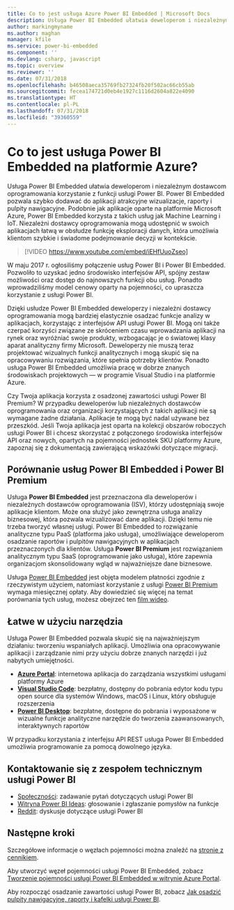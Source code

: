 ```yaml
---
title: Co to jest usługa Azure Power BI Embedded | Microsoft Docs
description: Usługa Power BI Embedded ułatwia deweloperom i niezależnym dostawcom oprogramowania korzystanie z funkcji usługi Power BI, umożliwiając szybkie dodawanie do aplikacji atrakcyjnych wizualizacji, raportów i pulpitów nawigacyjnych.
author: markingmyname
ms.author: maghan
manager: kfile
ms.service: power-bi-embedded
ms.component: ''
ms.devlang: csharp, javascript
ms.topic: overview
ms.reviewer: ''
ms.date: 07/31/2018
ms.openlocfilehash: b46508aeca35769fb27324fb20f502ac66cb55ab
ms.sourcegitcommit: fecea174721d0eb4e1927c1116d2604a822e4090
ms.translationtype: HT
ms.contentlocale: pl-PL
ms.lasthandoff: 07/31/2018
ms.locfileid: "39360559"
---
```

# <a name="what-is-power-bi-embedded-in-azure"></a>Co to jest usługa Power BI Embedded na platformie Azure? 

Usługa Power BI Embedded ułatwia deweloperom i niezależnym dostawcom oprogramowania korzystanie z funkcji usługi Power BI. Power BI Embedded pozwala szybko dodawać do aplikacji atrakcyjne wizualizacje, raporty i pulpity nawigacyjne. Podobnie jak aplikacje oparte na platformie Microsoft Azure, Power BI Embedded korzysta z takich usług jak Machine Learning i IoT. Niezależni dostawcy oprogramowania mogą udostępnić w swoich aplikacjach łatwą w obsłudze funkcję eksploracji danych, która umożliwia klientom szybkie i świadome podejmowanie decyzji w kontekście.

> [!VIDEO https://www.youtube.com/embed/iEHfUuoZseo]

W maju 2017 r. ogłosiliśmy połączenie usług Power BI i Power BI Embedded. Pozwoliło to uzyskać jedno środowisko interfejsów API, spójny zestaw możliwości oraz dostęp do najnowszych funkcji obu usług. Ponadto wprowadziliśmy model cenowy oparty na pojemności, co upraszcza korzystanie z usługi Power BI.

Dzięki usłudze Power BI Embedded deweloperzy i niezależni dostawcy oprogramowania mogą bardziej elastycznie osadzać funkcje analizy w aplikacjach, korzystając z interfejsów API usługi Power BI. Mogą oni także czerpać korzyści związane ze skróceniem czasu wprowadzania aplikacji na rynek oraz wyróżniać swoje produkty, wzbogacając je o światowej klasy aparat analityczny firmy Microsoft. Deweloperzy nie muszą teraz projektować wizualnych funkcji analitycznych i mogą skupić się na opracowywaniu rozwiązania, które spełnia potrzeby klientów. Ponadto usługa Power BI Embedded umożliwia pracę w dobrze znanych środowiskach projektowych — w programie Visual Studio i na platformie Azure.

Czy Twoja aplikacja korzysta z osadzonej zawartości usługi Power BI Premium? W przypadku deweloperów lub niezależnych dostawców oprogramowania oraz organizacji korzystających z takich aplikacji nie są wymagane żadne działania. Aplikacje te mogą być nadal używane bez przeszkód. Jeśli Twoja aplikacja jest oparta na kolekcji obszarów roboczych usługi Power BI i chcesz skorzystać z połączonego środowiska interfejsów API oraz nowych, opartych na pojemności jednostek SKU platformy Azure, zapoznaj się z dokumentacją zawierającą wskazówki dotyczące migracji.

## <a name="comparing-power-bi-embedded-with-power-bi-premium"></a>Porównanie usług Power BI Embedded i Power BI Premium

Usługa **Power BI Embedded** jest przeznaczona dla deweloperów i niezależnych dostawców oprogramowania (ISV), którzy udostępniają swoje aplikacje klientom. Może ona służyć jako zewnętrzna usługa analizy biznesowej, która pozwala wizualizować dane aplikacji. Dzięki temu nie trzeba tworzyć własnej usługi. Power BI Embedded to rozwiązanie analityczne typu PaaS (platforma jako usługa), umożliwiające deweloperom osadzanie raportów i pulpitów nawigacyjnych w aplikacjach przeznaczonych dla klientów. Usługa **Power BI Premium** jest rozwiązaniem analitycznym typu SaaS (oprogramowanie jako usługa), które zapewnia organizacjom skonsolidowany wgląd w najważniejsze dane biznesowe. 

Usługa [Power BI Embedded](https://azure.microsoft.com/pricing/details/power-bi-embedded/) jest objęta modelem płatności zgodnie z rzeczywistym użyciem, natomiast korzystanie z usługi [Power BI Premium](https://powerbi.microsoft.com/calculator/) wymaga miesięcznej opłaty. Aby dowiedzieć się więcej na temat porównania tych usług, możesz obejrzeć ten [film wideo](https://www.youtube.com/watch?v=0y2oJikC6Xc&t=0s&list=PLv2BtOtLblH1dQPV49Ni12olDcUoW-GEl&index=3).

## <a name="easy-to-use-tools"></a>Łatwe w użyciu narzędzia

Usługa Power BI Embedded pozwala skupić się na najważniejszym działaniu: tworzeniu wspaniałych aplikacji. Umożliwia ona opracowywanie aplikacji i zarządzanie nimi przy użyciu dobrze znanych narzędzi i już nabytych umiejętności.

* [**Azure Portal**](https://portal.azure.com/): internetowa aplikacja do zarządzania wszystkimi usługami platformy Azure
* [**Visual Studio Code**](https://code.visualstudio.com/docs): bezpłatny, dostępny do pobrania edytor kodu typu open source dla systemów Windows, macOS i Linux, który obsługuje rozszerzenia
* [**Power BI Desktop**](https://powerbi.microsoft.com/desktop/): bezpłatne, dostępne do pobrania i wyposażone w wizualne funkcje analityczne narzędzie do tworzenia zaawansowanych, interaktywnych raportów

W przypadku korzystania z interfejsu API REST usługa Power BI Embedded umożliwia programowanie za pomocą dowolnego języka.

## <a name="engage-with-the-power-bi-engineering-team"></a>Kontaktowanie się z zespołem technicznym usługi Power BI

* [Społeczności](https://community.powerbi.com/): zadawanie pytań dotyczących usługi Power BI
* [Witryna Power BI Ideas](https://ideas.powerbi.com): głosowanie i zgłaszanie pomysłów na funkcje
* [Reddit](https://www.reddit.com/r/PowerBI/): dyskusje dotyczące usługi Power BI

## <a name="next-steps"></a>Następne kroki

Szczegółowe informacje o węzłach pojemności można znaleźć na [stronie z cennikiem](https://azure.microsoft.com/pricing/details/power-bi-embedded/).

Aby utworzyć węzeł pojemności usługi Power BI Embedded, zobacz [Tworzenie pojemności usługi Power BI Embedded w witrynie Azure Portal](azure-pbie-create-capacity.md).

Aby rozpocząć osadzanie zawartości usługi Power BI, zobacz [Jak osadzić pulpity nawigacyjne, raporty i kafelki usługi Power BI](https://powerbi.microsoft.com/documentation/powerbi-developer-embedding-content/).
